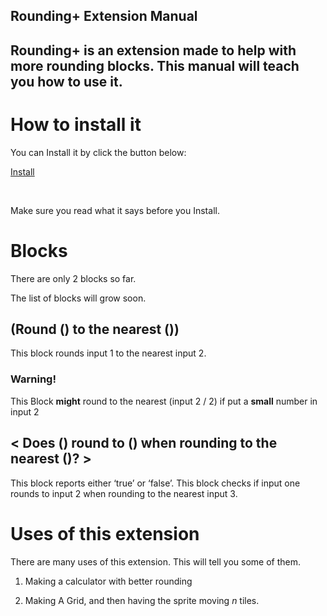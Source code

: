 ## Rounding+ Extension Manual
  
## Rounding+ is an extension made to help with more rounding blocks. This manual will teach you how to use it.


# How to install it  

You can Install it by click the button below:

[Install](https://scratch.mit.edu/projects/957486168/)

 

Make sure you read what it says before you Install.


# Blocks

There are only 2 blocks so far.

The list of blocks will grow soon.


## (Round () to the nearest ())

This block rounds input 1 to the nearest input 2.


### Warning!

This Block **might** round to the nearest (input 2 / 2) if put a **small** number in input 2


## < Does () round to () when rounding to the nearest ()? >

This block reports either ‘true’ or ‘false’. This block checks if input one rounds to input 2 when rounding to the nearest input 3.


# Uses of this extension

There are many uses of this extension. This will tell you some of them.

1. Making a calculator with better rounding

2. Making A Grid, and then having the sprite moving _n_ tiles.
